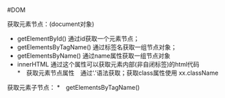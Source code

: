  #DOM

获取元素节点：(document对象)
* getElementById() 通过id获取一个元素节点；    
* getElementsByTagName() 通过标签名获取一组节点对象；     
* getElementsByName() 通过name属性获取一组节点对象    
* innerHTML 通过这个属性可以获取元素内部(非自闭标签)的html代码    
*　获取元素节点属性　通过‘.’语法获取；获取class属性使用 xx.className

获取元素子节点：
*　getElementsByTagName()
